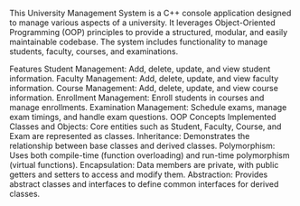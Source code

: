 This University Management System is a C++ console application designed to manage various aspects of a university. It leverages Object-Oriented Programming (OOP) principles to provide a structured, modular, and easily maintainable codebase. The system includes functionality to manage students, faculty, courses, and examinations.

Features
Student Management: Add, delete, update, and view student information.
Faculty Management: Add, delete, update, and view faculty information.
Course Management: Add, delete, update, and view course information.
Enrollment Management: Enroll students in courses and manage enrollments.
Examination Management: Schedule exams, manage exam timings, and handle exam questions.
OOP Concepts Implemented
Classes and Objects: Core entities such as Student, Faculty, Course, and Exam are represented as classes.
Inheritance: Demonstrates the relationship between base classes and derived classes.
Polymorphism: Uses both compile-time (function overloading) and run-time polymorphism (virtual functions).
Encapsulation: Data members are private, with public getters and setters to access and modify them.
Abstraction: Provides abstract classes and interfaces to define common interfaces for derived classes.

